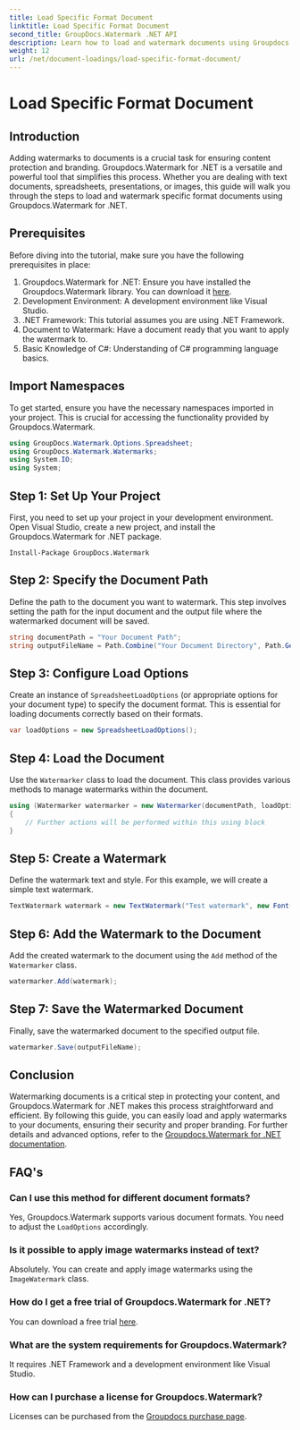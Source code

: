 ```yaml
---
title: Load Specific Format Document
linktitle: Load Specific Format Document
second_title: GroupDocs.Watermark .NET API
description: Learn how to load and watermark documents using Groupdocs.Watermark for .NET with this step-by-step guide. Protect and brand your content effortlessly.
weight: 12
url: /net/document-loadings/load-specific-format-document/
---
```


# Load Specific Format Document

## Introduction
Adding watermarks to documents is a crucial task for ensuring content protection and branding. Groupdocs.Watermark for .NET is a versatile and powerful tool that simplifies this process. Whether you are dealing with text documents, spreadsheets, presentations, or images, this guide will walk you through the steps to load and watermark specific format documents using Groupdocs.Watermark for .NET.
## Prerequisites
Before diving into the tutorial, make sure you have the following prerequisites in place:
1. Groupdocs.Watermark for .NET: Ensure you have installed the Groupdocs.Watermark library. You can download it [here](https://releases.groupdocs.com/Watermark/net/).
2. Development Environment: A development environment like Visual Studio.
3. .NET Framework: This tutorial assumes you are using .NET Framework.
4. Document to Watermark: Have a document ready that you want to apply the watermark to.
5. Basic Knowledge of C#: Understanding of C# programming language basics.

## Import Namespaces
To get started, ensure you have the necessary namespaces imported in your project. This is crucial for accessing the functionality provided by Groupdocs.Watermark.
```csharp
using GroupDocs.Watermark.Options.Spreadsheet;
using GroupDocs.Watermark.Watermarks;
using System.IO;
using System;
```

## Step 1: Set Up Your Project
First, you need to set up your project in your development environment. Open Visual Studio, create a new project, and install the Groupdocs.Watermark for .NET package.
```shell
Install-Package GroupDocs.Watermark
```
## Step 2: Specify the Document Path
Define the path to the document you want to watermark. This step involves setting the path for the input document and the output file where the watermarked document will be saved.
```csharp
string documentPath = "Your Document Path";
string outputFileName = Path.Combine("Your Document Directory", Path.GetFileName(documentPath));
```
## Step 3: Configure Load Options
Create an instance of `SpreadsheetLoadOptions` (or appropriate options for your document type) to specify the document format. This is essential for loading documents correctly based on their formats.
```csharp
var loadOptions = new SpreadsheetLoadOptions();
```
## Step 4: Load the Document
Use the `Watermarker` class to load the document. This class provides various methods to manage watermarks within the document.
```csharp
using (Watermarker watermarker = new Watermarker(documentPath, loadOptions))
{
    // Further actions will be performed within this using block
}
```
## Step 5: Create a Watermark
Define the watermark text and style. For this example, we will create a simple text watermark.
```csharp
TextWatermark watermark = new TextWatermark("Test watermark", new Font("Arial", 12));
```
## Step 6: Add the Watermark to the Document
Add the created watermark to the document using the `Add` method of the `Watermarker` class.
```csharp
watermarker.Add(watermark);
```
## Step 7: Save the Watermarked Document
Finally, save the watermarked document to the specified output file.
```csharp
watermarker.Save(outputFileName);
```

## Conclusion
Watermarking documents is a critical step in protecting your content, and Groupdocs.Watermark for .NET makes this process straightforward and efficient. By following this guide, you can easily load and apply watermarks to your documents, ensuring their security and proper branding. For further details and advanced options, refer to the [Groupdocs.Watermark for .NET documentation](https://tutorials.groupdocs.com/Watermark/net/).
## FAQ's
### Can I use this method for different document formats?
Yes, Groupdocs.Watermark supports various document formats. You need to adjust the `LoadOptions` accordingly.
### Is it possible to apply image watermarks instead of text?
Absolutely. You can create and apply image watermarks using the `ImageWatermark` class.
### How do I get a free trial of Groupdocs.Watermark for .NET?
You can download a free trial [here](https://releases.groupdocs.com/).
### What are the system requirements for Groupdocs.Watermark?
It requires .NET Framework and a development environment like Visual Studio.
### How can I purchase a license for Groupdocs.Watermark?
Licenses can be purchased from the [Groupdocs purchase page](https://purchase.groupdocs.com/buy).
